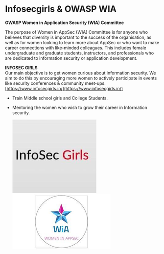 

# Infosecgirls & OWASP WIA

**OWASP Women in Application Security \(WIA\) Committee**

The purpose of Women in AppSec \(WIA\) Committee is for anyone who believes that diversity is important to the success of the organisation, as well as for women looking to learn more about AppSec or who want to make career connections with like-minded colleagues. This includes female undergraduate and graduate students, instructors, and professionals who are dedicated to information security or application development.

**INFOSEC GIRLS**  
Our main objective is to get women curious about information security. We aim to do this by encouraging more women to actively participate in events like security conferences & community meet-ups. [https://www.infosecgirls.in/](https://www.infosecgirls.in/)

* Train Middle school girls and College Students.
* Mentoring the women who wish to grow their career in Information security. 

   [![](../.gitbook/assets/infosecgirls-logo.jpeg)](https://www.infosecgirls.in/) [![](../.gitbook/assets/owasp_wia.jpg)](https://www.owasp.org/index.php/Women_In_AppSec)

